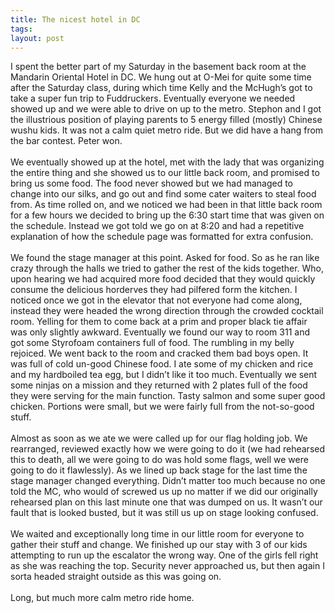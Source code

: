 ```yaml
---
title: The nicest hotel in DC
tags: 
layout: post
---
```

I spent the better part of my Saturday in the basement back room at the Mandarin Oriental Hotel in DC.  We hung out at O-Mei for quite some time after the Saturday class, during which time Kelly and the McHugh’s got to take a super fun trip to Fuddruckers.  Eventually everyone we needed showed up and we were able to drive on up to the metro.  Stephon and I got the illustrious position of playing parents to 5 energy filled (mostly) Chinese wushu kids.  It was not a calm quiet metro ride.  But we did have a hang from the bar contest.  Peter won.<br /><br />We eventually showed up at the hotel, met with the lady that was organizing the entire thing and she showed us to our little back room, and promised to bring us some food. The food never showed but we had managed to change into our silks, and go out and find some cater waiters to steal food from.  As time rolled on, and we noticed we had been in that little back room for a few hours we decided to bring up the 6:30 start time that was given on the schedule.  Instead we got told we go on at 8:20 and had a repetitive explanation of how the schedule page was formatted for extra confusion. <br /><br />We found the stage manager at this point.  Asked for food.  So as he ran like crazy through the halls we tried to gather the rest of the kids together.  Who, upon hearing we had acquired more food decided that they would quickly consume the delicious horderves they had pilfered form the kitchen.  I noticed once we got in the elevator that not everyone had come along, instead they were headed the wrong direction through the crowded cocktail room.  Yelling for them to come back at a prim and proper black tie affair was only slightly awkward.  Eventually we found our way to room 311 and got some Styrofoam containers full of food.  The rumbling in my belly rejoiced.  We went back to the room and cracked them bad boys open.  It was full of cold un-good Chinese food.  I ate some of my chicken and rice and my hardboiled tea egg, but I didn’t like it too much. Eventually we sent some ninjas on a mission and they returned with 2 plates full of the food they were serving for the main function.  Tasty salmon and some super good chicken.  Portions were small, but we were fairly full from the not-so-good stuff.  <br /><br />Almost as soon as we ate we were called up for our flag holding job.  We rearranged, reviewed exactly how we were going to do it (we had rehearsed this to death, all we were going to do was hold some flags, well we were going to do it flawlessly).  As we lined up back stage for the last time the stage manager changed everything.  Didn’t matter too much because no one told the MC, who would of screwed us up no matter if we did our originally rehearsed plan on this last minute one that was dumped on us.  It wasn’t our fault that is looked busted, but it was still us up on stage looking confused.  <br /><br />We waited and exceptionally long time in our little room for everyone to gather their stuff and change.  We finished up our stay with 3 of our kids attempting to run up the escalator the wrong way.  One of the girls fell right as she was reaching the top. Security never approached us, but then again I sorta headed straight outside as this was going on.<br /><br />Long, but much more calm metro ride home.

